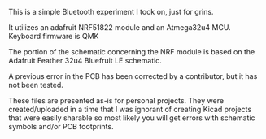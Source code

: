 
This is a simple Bluetooth experiment I took on, just for grins. 

It utilizes an adafruit NRF51822 module and an Atmega32u4 MCU. Keyboard firmware is QMK

The portion of the schematic concerning the NRF module is based on the Adafruit Feather 32u4 Bluefruit LE schematic. 

A previous error in the PCB has been corrected by a contributor, but it has not been tested. 

These files are presented as-is for personal projects. They were created/uploaded in a time that I was ignorant of creating Kicad projects that were easily sharable so most likely you will get errors with schematic symbols and/or PCB footprints. 
